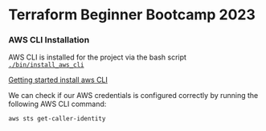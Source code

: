 # Terraform Beginner Bootcamp 2023


### AWS CLI Installation

AWS CLI is installed for the project via the bash script [`./bin/install_aws_cli`](./bin/install_aws_cli)


[Getting started install aws CLI](https://docs.aws.amazon.com/cli/latest/userguide/getting-started-install.html)
[](https://docs.aws.amazon.com/cli/latest/userguide/cli-configure-envvars.html)

We can check if our AWS credentials is configured correctly by running the following AWS CLI command:
```
aws sts get-caller-identity
```
